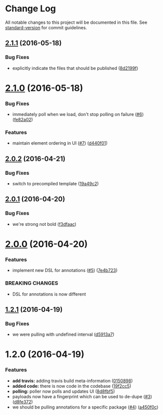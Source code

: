 # Change Log

All notable changes to this project will be documented in this file. See [standard-version](https://github.com/conventional-changelog/standard-version) for commit guidelines.

<a name="2.1.1"></a>
## [2.1.1](https://github.com/npm/annotation-poller/compare/v2.1.0...v2.1.1) (2016-05-18)


### Bug Fixes

* explicitly indicate the files that should be published ([8d2199f](https://github.com/npm/annotation-poller/commit/8d2199f))



<a name="2.1.0"></a>
# [2.1.0](https://github.com/npm/annotation-poller/compare/v2.0.2...v2.1.0) (2016-05-18)


### Bug Fixes

* immediately poll when we load, don't stop polling on failure ([#6](https://github.com/npm/annotation-poller/issues/6)) ([fe82a02](https://github.com/npm/annotation-poller/commit/fe82a02))


### Features

* maintain element ordering in UI ([#7](https://github.com/npm/annotation-poller/issues/7)) ([d440f01](https://github.com/npm/annotation-poller/commit/d440f01))



<a name="2.0.2"></a>
## [2.0.2](https://github.com/npm/annotation-poller/compare/v2.0.1...v2.0.2) (2016-04-21)


### Bug Fixes

* switch to precompiled template ([19a49c2](https://github.com/npm/annotation-poller/commit/19a49c2))



<a name="2.0.1"></a>
## [2.0.1](https://github.com/npm/annotation-poller/compare/v2.0.0...v2.0.1) (2016-04-20)


### Bug Fixes

* we're strong not bold ([f3dfaac](https://github.com/npm/annotation-poller/commit/f3dfaac))



<a name="2.0.0"></a>
# [2.0.0](https://github.com/npm/annotation-poller/compare/v1.2.1...v2.0.0) (2016-04-20)


### Features

* implement new DSL for annotations ([#5](https://github.com/npm/annotation-poller/issues/5)) ([7e4b723](https://github.com/npm/annotation-poller/commit/7e4b723))


### BREAKING CHANGES

* DSL for annotations is now different



<a name="1.2.1"></a>
## [1.2.1](https://github.com/npm/annotation-poller/compare/v1.2.0...v1.2.1) (2016-04-19)


### Bug Fixes

* we were pulling with undefined interval ([d5913a7](https://github.com/npm/annotation-poller/commit/d5913a7))



<a name="1.2.0"></a>
# 1.2.0 (2016-04-19)


### Features

* **add travis:** adding travis build meta-information ([0150898](https://github.com/npm/annotation-poller/commit/0150898))
* **added code:** there is now code in the codebase ([19f2cc5](https://github.com/npm/annotation-poller/commit/19f2cc5))
* **polling:** poller now polls and updates UI ([8d8fbf5](https://github.com/npm/annotation-poller/commit/8d8fbf5))
* payloads now have a fingerprint which can be used to de-dupe ([#3](https://github.com/npm/annotation-poller/issues/3)) ([d8fe372](https://github.com/npm/annotation-poller/commit/d8fe372))
* we should be pulling annotations for a specific package ([#4](https://github.com/npm/annotation-poller/issues/4)) ([a450f0c](https://github.com/npm/annotation-poller/commit/a450f0c))
